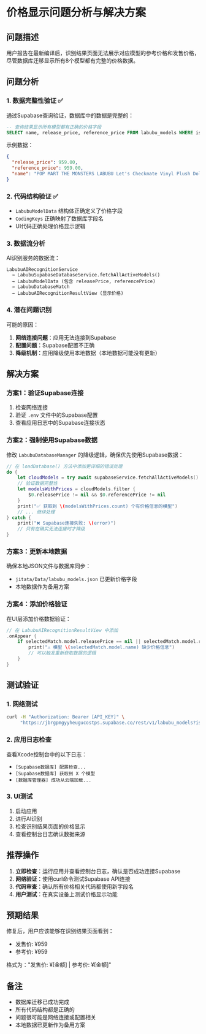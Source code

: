 # 价格显示问题分析与解决方案

## 问题描述

用户报告在最新编译后，识别结果页面无法展示对应模型的参考价格和发售价格，尽管数据库迁移显示所有8个模型都有完整的价格数据。

## 问题分析

### 1. 数据完整性验证 ✅

通过Supabase查询验证，数据库中的数据是完整的：
```sql
-- 查询结果显示所有模型都有正确的价格字段
SELECT name, release_price, reference_price FROM labubu_models WHERE is_active = true;
```

示例数据：
```json
{
  "release_price": 959.00,
  "reference_price": 959.00,
  "name": "POP MART THE MONSTERS LABUBU Let's Checkmate Vinyl Plush Doll"
}
```

### 2. 代码结构验证 ✅

- `LabubuModelData` 结构体正确定义了价格字段
- `CodingKeys` 正确映射了数据库字段名
- UI代码正确处理价格显示逻辑

### 3. 数据流分析

AI识别服务的数据流：
```
LabubuAIRecognitionService 
  → LabubuSupabaseDatabaseService.fetchAllActiveModels()
  → LabubuModelData (包含 releasePrice, referencePrice)
  → LabubuDatabaseMatch
  → LabubuAIRecognitionResultView (显示价格)
```

### 4. 潜在问题识别

可能的原因：
1. **网络连接问题**：应用无法连接到Supabase
2. **配置问题**：Supabase配置不正确
3. **降级机制**：应用降级使用本地数据（本地数据可能没有更新）

## 解决方案

### 方案1：验证Supabase连接

1. 检查网络连接
2. 验证 `.env` 文件中的Supabase配置
3. 查看应用日志中的Supabase连接状态

### 方案2：强制使用Supabase数据

修改 `LabubuDatabaseManager` 的降级逻辑，确保优先使用Supabase数据：

```swift
// 在 loadDatabase() 方法中添加更详细的错误处理
do {
    let cloudModels = try await supabaseService.fetchAllActiveModels()
    // 验证数据完整性
    let modelsWithPrices = cloudModels.filter { 
        $0.releasePrice != nil && $0.referencePrice != nil 
    }
    print("✅ 获取到 \(modelsWithPrices.count) 个有价格信息的模型")
    // ... 继续处理
} catch {
    print("❌ Supabase连接失败: \(error)")
    // 只有在确实无法连接时才降级
}
```

### 方案3：更新本地数据

确保本地JSON文件与数据库同步：
- `jitata/Data/labubu_models.json` 已更新价格字段
- 本地数据作为备用方案

### 方案4：添加价格验证

在UI层添加价格数据验证：

```swift
// 在 LabubuAIRecognitionResultView 中添加
.onAppear {
    if selectedMatch.model.releasePrice == nil || selectedMatch.model.referencePrice == nil {
        print("⚠️ 模型 \(selectedMatch.model.name) 缺少价格信息")
        // 可以触发重新获取数据的逻辑
    }
}
```

## 测试验证

### 1. 网络测试
```bash
curl -H "Authorization: Bearer [API_KEY]" \
     "https://jbrgpmgyyheugucostps.supabase.co/rest/v1/labubu_models?is_active=eq.true&limit=1"
```

### 2. 应用日志检查
查看Xcode控制台中的以下日志：
- `[Supabase数据库] 配置检查...`
- `[Supabase数据库] 获取到 X 个模型`
- `[数据库管理器] 成功从云端加载...`

### 3. UI测试
1. 启动应用
2. 进行AI识别
3. 检查识别结果页面的价格显示
4. 查看控制台日志确认数据来源

## 推荐操作

1. **立即检查**：运行应用并查看控制台日志，确认是否成功连接Supabase
2. **网络验证**：使用curl命令测试Supabase API连接
3. **代码审查**：确认所有价格相关代码都使用新字段名
4. **用户测试**：在真实设备上测试价格显示功能

## 预期结果

修复后，用户应该能够在识别结果页面看到：
- 发售价: ¥959
- 参考价: ¥959

格式为："发售价: ¥[金额] | 参考价: ¥[金额]"

## 备注

- 数据库迁移已成功完成
- 所有代码结构都是正确的
- 问题很可能是网络连接或配置相关
- 本地数据已更新作为备用方案 